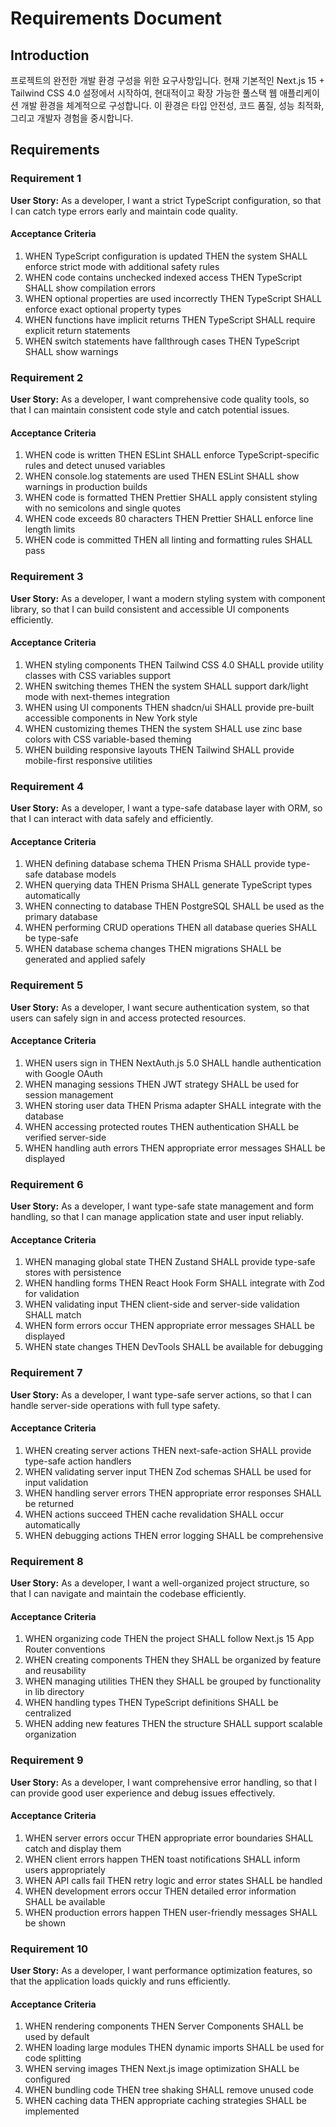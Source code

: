 # Requirements Document

## Introduction

프로젝트의 완전한 개발 환경 구성을 위한 요구사항입니다. 현재 기본적인 Next.js 15 + Tailwind CSS 4.0 설정에서 시작하여, 현대적이고 확장 가능한 풀스택 웹 애플리케이션 개발 환경을 체계적으로 구성합니다. 이 환경은 타입 안전성, 코드 품질, 성능 최적화, 그리고 개발자 경험을 중시합니다.

## Requirements

### Requirement 1

**User Story:** As a developer, I want a strict TypeScript configuration, so that I can catch type errors early and maintain code quality.

#### Acceptance Criteria

1. WHEN TypeScript configuration is updated THEN the system SHALL enforce strict mode with additional safety rules
2. WHEN code contains unchecked indexed access THEN TypeScript SHALL show compilation errors
3. WHEN optional properties are used incorrectly THEN TypeScript SHALL enforce exact optional property types
4. WHEN functions have implicit returns THEN TypeScript SHALL require explicit return statements
5. WHEN switch statements have fallthrough cases THEN TypeScript SHALL show warnings

### Requirement 2

**User Story:** As a developer, I want comprehensive code quality tools, so that I can maintain consistent code style and catch potential issues.

#### Acceptance Criteria

1. WHEN code is written THEN ESLint SHALL enforce TypeScript-specific rules and detect unused variables
2. WHEN console.log statements are used THEN ESLint SHALL show warnings in production builds
3. WHEN code is formatted THEN Prettier SHALL apply consistent styling with no semicolons and single quotes
4. WHEN code exceeds 80 characters THEN Prettier SHALL enforce line length limits
5. WHEN code is committed THEN all linting and formatting rules SHALL pass

### Requirement 3

**User Story:** As a developer, I want a modern styling system with component library, so that I can build consistent and accessible UI components efficiently.

#### Acceptance Criteria

1. WHEN styling components THEN Tailwind CSS 4.0 SHALL provide utility classes with CSS variables support
2. WHEN switching themes THEN the system SHALL support dark/light mode with next-themes integration
3. WHEN using UI components THEN shadcn/ui SHALL provide pre-built accessible components in New York style
4. WHEN customizing themes THEN the system SHALL use zinc base colors with CSS variable-based theming
5. WHEN building responsive layouts THEN Tailwind SHALL provide mobile-first responsive utilities

### Requirement 4

**User Story:** As a developer, I want a type-safe database layer with ORM, so that I can interact with data safely and efficiently.

#### Acceptance Criteria

1. WHEN defining database schema THEN Prisma SHALL provide type-safe database models
2. WHEN querying data THEN Prisma SHALL generate TypeScript types automatically
3. WHEN connecting to database THEN PostgreSQL SHALL be used as the primary database
4. WHEN performing CRUD operations THEN all database queries SHALL be type-safe
5. WHEN database schema changes THEN migrations SHALL be generated and applied safely

### Requirement 5

**User Story:** As a developer, I want secure authentication system, so that users can safely sign in and access protected resources.

#### Acceptance Criteria

1. WHEN users sign in THEN NextAuth.js 5.0 SHALL handle authentication with Google OAuth
2. WHEN managing sessions THEN JWT strategy SHALL be used for session management
3. WHEN storing user data THEN Prisma adapter SHALL integrate with the database
4. WHEN accessing protected routes THEN authentication SHALL be verified server-side
5. WHEN handling auth errors THEN appropriate error messages SHALL be displayed

### Requirement 6

**User Story:** As a developer, I want type-safe state management and form handling, so that I can manage application state and user input reliably.

#### Acceptance Criteria

1. WHEN managing global state THEN Zustand SHALL provide type-safe stores with persistence
2. WHEN handling forms THEN React Hook Form SHALL integrate with Zod for validation
3. WHEN validating input THEN client-side and server-side validation SHALL match
4. WHEN form errors occur THEN appropriate error messages SHALL be displayed
5. WHEN state changes THEN DevTools SHALL be available for debugging

### Requirement 7

**User Story:** As a developer, I want type-safe server actions, so that I can handle server-side operations with full type safety.

#### Acceptance Criteria

1. WHEN creating server actions THEN next-safe-action SHALL provide type-safe action handlers
2. WHEN validating server input THEN Zod schemas SHALL be used for input validation
3. WHEN handling server errors THEN appropriate error responses SHALL be returned
4. WHEN actions succeed THEN cache revalidation SHALL occur automatically
5. WHEN debugging actions THEN error logging SHALL be comprehensive

### Requirement 8

**User Story:** As a developer, I want a well-organized project structure, so that I can navigate and maintain the codebase efficiently.

#### Acceptance Criteria

1. WHEN organizing code THEN the project SHALL follow Next.js 15 App Router conventions
2. WHEN creating components THEN they SHALL be organized by feature and reusability
3. WHEN managing utilities THEN they SHALL be grouped by functionality in lib directory
4. WHEN handling types THEN TypeScript definitions SHALL be centralized
5. WHEN adding new features THEN the structure SHALL support scalable organization

### Requirement 9

**User Story:** As a developer, I want comprehensive error handling, so that I can provide good user experience and debug issues effectively.

#### Acceptance Criteria

1. WHEN server errors occur THEN appropriate error boundaries SHALL catch and display them
2. WHEN client errors happen THEN toast notifications SHALL inform users appropriately
3. WHEN API calls fail THEN retry logic and error states SHALL be handled
4. WHEN development errors occur THEN detailed error information SHALL be available
5. WHEN production errors happen THEN user-friendly messages SHALL be shown

### Requirement 10

**User Story:** As a developer, I want performance optimization features, so that the application loads quickly and runs efficiently.

#### Acceptance Criteria

1. WHEN rendering components THEN Server Components SHALL be used by default
2. WHEN loading large modules THEN dynamic imports SHALL be used for code splitting
3. WHEN serving images THEN Next.js image optimization SHALL be configured
4. WHEN bundling code THEN tree shaking SHALL remove unused code
5. WHEN caching data THEN appropriate caching strategies SHALL be implemented
